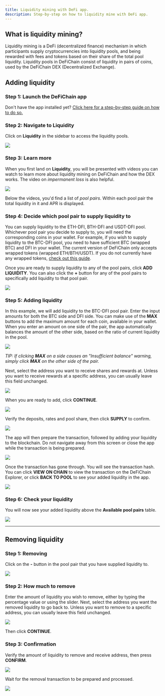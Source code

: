 ```yaml
---
title: Liquidity mining with DeFi app.
description: Step-by-step on how to liquidity mine with DeFi app.
---
```


## What is liquidity mining?

Liquidity mining is a DeFi (decentralized finance) mechanism in which participants supply cryptocurrencies into
liquidity pools, and being rewarded with fees and tokens based on their share of the total pool liquidity. Liquidity
pools in DeFiChain consist of liquidity in pairs of coins, used by the DeFiChain DEX (Decentralized Exchange).

## Adding liquidity

### Step 1: Launch the DeFiChain app

Don't have the app installed
yet? [Click here for a step-by-step guide on how to do so.](https://defichain.com/learn/defi-app-how-to/?utm_source=defichain&utm_medium=dex-guide&utm_campaign=dex-launch)

### Step 2: Navigate to Liquidity

Click on **Liquidity** in the sidebar to access the liquidity pools.

![](/img/guides/liquidity-mining/go-to-liquidity.png)

### Step 3: Learn more

When you first land on **Liquidity**, you will be presented with videos you can watch to learn more about liquidity
mining on DeFiChain and how the DEX works. The video on _impermanent loss_ is also helpful.

![](/img/guides/liquidity-mining/liquidity-welcome.png)

Below the videos, you'd find a list of _pool pairs_. Within each pool pair the total liquidity in it and APR is
displayed.

### Step 4: Decide which pool pair to supply liquidity to

You can supply liquidity to the ETH-DFI, BTH-DFI and USDT-DFI pool. Whichever pool pair you decide to supply to, you
will need the corresponding coins in your wallet. For example, if you wish to supply liquidity to the BTC-DFI pool, you
need to have sufficient BTC (wrapped BTC) and DFI in your wallet. The current version of DeFiChain only accepts wrapped
tokens (wrapped ETH/BTH/USDT). If you do not currently have any wrapped
tokens, [check out this guide](/learn/obtaining-wrapped-tokens).

Once you are ready to supply liquidity to any of the pool pairs, click **ADD LIQUIDITY**. You can also click the **+**
button for any of the pool pairs to specifically add liquidity to that pool pair.

![](/img/guides/liquidity-mining/liquidity-add-buttons.png)

### Step 5: Adding liquidity

In this example, we will add liquidity to the BTC-DFI pool pair. Enter the input amounts for both the BTC side and DFI
side. You can make use of the **MAX** buttons to add the maximum amount for each coin, available in your wallet. When
you enter an amount on one side of the pair, the app automatically balances the amount of the other side, based on the
ratio of current liquidity in the pool.

![](/img/guides/liquidity-mining/liquidity-adding.png)

_TIP: If clicking **MAX** on a side causes an "Insufficient balance" warning, simply click **MAX** on the other side of
the pair._

Next, select the address you want to receive shares and rewards at. Unless you want to receive rewards at a specific
address, you can usually leave this field unchanged.

![](/img/guides/liquidity-mining/liquidity-receive-at.png)

When you are ready to add, click **CONTINUE**.

![](/img/guides/liquidity-mining/liquidity-add-continue.png)

Verify the deposits, rates and pool share, then click **SUPPLY** to confirm.

![](/img/guides/liquidity-mining/liquidity-add-confirm.png)

The app will then prepare the transaction, followed by adding your liquidity to the blockchain. Do not navigate away
from this screen or close the app while the transaction is being prepared.

![](/img/guides/liquidity-mining/liquidity-loading.png)

Once the transaction has gone through. You will see the transaction hash. You can click **VIEW ON CHAIN** to view the
transaction on the DeFiChain Explorer, or click **BACK TO POOL** to see your added liquidity in the app.

![](/img/guides/liquidity-mining/liquidity-complete.png)

### Step 6: Check your liquidity

You will now see your added liquidity above the **Available pool pairs** table.

![](/img/guides/liquidity-mining/liquidity-mine.png)

---

## Removing liquidity

### Step 1: Removing

Click on the **-** button in the pool pair that you have supplied liquidity to.

![](/img/guides/liquidity-mining/liquidity-remove-button.png)

### Step 2: How much to remove

Enter the amount of liquidity you wish to remove, either by typing the percentage value or using the slider. Next,
select the address you want the removed liquidity to go back to. Unless you want to remove to a specific address, you
can usually leave this field unchanged.

![](/img/guides/liquidity-mining/liquidity-removing.png)

Then click **CONTINUE**.

### Step 3: Confirmation

Verify the amount of liquidity to remove and receive address, then press **CONFIRM**.

![](/img/guides/liquidity-mining/liquidity-remove-confirm.png)

Wait for the removal transaction to be prepared and processed.

![](/img/guides/liquidity-mining/liquidity-remove-confirm.png)
